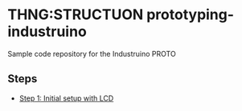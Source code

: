 # THNG:STRUCTUON prototyping-industruino

Sample code repository for the Industruino PROTO

## Steps

* [Step 1: Initial setup with LCD](docs/step1.md)


